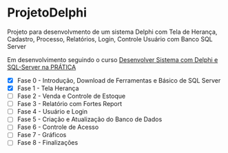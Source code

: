 # ProjetoDelphi
 
Projeto para desenvolvmento de um sistema Delphi com Tela de Herança, Cadastro, Processo, Relatórios, Login, Controle Usuário com Banco SQL Server

Em desenvolvimento seguindo o curso [Desenvolver Sistema com Delphi e SQL-Server na PRÁTICA](https://www.udemy.com/course/desenvolver-sistema-com-delphi-e-sql-server-na-pratica/)

- [x] Fase 0 - Introdução, Download de Ferramentas e Básico de SQL Server
- [x] Fase 1 - Tela Herança
- [ ] Fase 2 - Venda e Controle de Estoque
- [ ] Fase 3 - Relatório com Fortes Report
- [ ] Fase 4 - Usuário e Login
- [ ] Fase 5 - Criação e Atualização do Banco de Dados
- [ ] Fase 6 - Controle de Acesso
- [ ] Fase 7 - Gráficos
- [ ] Fase 8 - Finalizações
